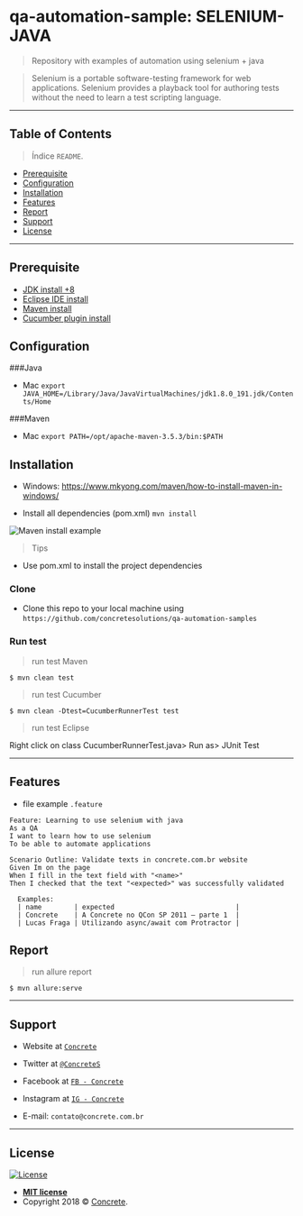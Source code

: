 # qa-automation-sample: SELENIUM-JAVA

> Repository with examples of automation using selenium + java

> Selenium is a portable software-testing framework for web applications. Selenium provides a playback tool for authoring tests without the need to learn a test scripting language.

---

## Table of Contents

> Índice `README`.

- [Prerequisite](#prerequisite)
- [Configuration](#configuration)
- [Installation](#installation)
- [Features](#features)
- [Report](#report)
- [Support](#support)
- [License](#license)

---

## Prerequisite

- [JDK install +8](https://www.oracle.com/technetwork/java/javase/downloads/index.html)
- [Eclipse IDE install](http://www.eclipse.org/downloads/)
- [Maven install](https://maven.apache.org/install.html)
- [Cucumber plugin install](http://toolsqa.com/cucumber/install-cucumber-eclipse-plugin/)


## Configuration
###Java
- Mac
`export JAVA_HOME=/Library/Java/JavaVirtualMachines/jdk1.8.0_191.jdk/Contents/Home`

###Maven
- Mac
`export PATH=/opt/apache-maven-3.5.3/bin:$PATH`

## Installation

- Windows:
https://www.mkyong.com/maven/how-to-install-maven-in-windows/

- Install all dependencies (pom.xml)
`mvn install`

![Maven install example](http://g.recordit.co/AC3WJT4g4D.gif)

> Tips

- Use pom.xml to install the project dependencies

### Clone

- Clone this repo to your local machine using `https://github.com/concretesolutions/qa-automation-samples`

### Run test

> run test Maven

```shell
$ mvn clean test
```

> run test Cucumber

```shell
$ mvn clean -Dtest=CucumberRunnerTest test
```

> run test Eclipse

Right click on class CucumberRunnerTest.java> Run as> JUnit Test


---

## Features
- file example `.feature`

```gherkin
Feature: Learning to use selenium with java 
As a QA
I want to learn how to use selenium 
To be able to automate applications 

Scenario Outline: Validate texts in concrete.com.br website
Given Im on the page
When I fill in the text field with "<name>"
Then I checked that the text "<expected>" was successfully validated

  Examples: 
  | name        | expected								|
  | Concrete	| A Concrete no QCon SP 2011 – parte 1	|
  | Lucas Fraga	| Utilizando async/await com Protractor	|
```

## Report

> run allure report

```shell
$ mvn allure:serve
```

---

## Support

- Website at <a href="https://concrete.com.br" target="_blank">`Concrete`</a>
- Twitter at <a href="https://twitter.com/ConcreteS" target="_blank">`@ConcreteS`</a>
- Facebook at <a href="https://www.facebook.com/ConcreteS" target="_blank">`FB - Concrete`</a>
- Instagram at <a href="https://www.instagram.com/concretebr" target="_blank">`IG - Concrete`</a>

- E-mail: `contato@concrete.com.br`

---

## License

[![License](http://img.shields.io/:license-mit-blue.svg?style=flat-square)](http://badges.mit-license.org)

- **[MIT license](http://opensource.org/licenses/mit-license.php)**
- Copyright 2018 © <a href="http://concrete.com.br" target="_blank">Concrete</a>.